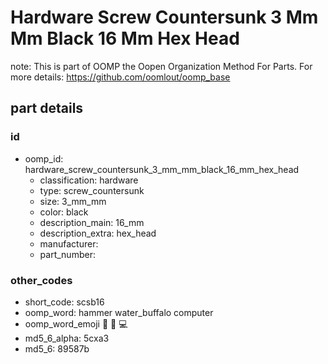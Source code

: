 # Hardware Screw Countersunk 3 Mm Mm Black 16 Mm Hex Head  

note: This is part of OOMP the Oopen Organization Method For Parts. For more details: https://github.com/oomlout/oomp_base

##  part details





### id
* oomp_id: hardware_screw_countersunk_3_mm_mm_black_16_mm_hex_head
  * classification: hardware
  * type: screw_countersunk
  * size: 3_mm_mm
  * color: black
  * description_main: 16_mm
  * description_extra: hex_head
  * manufacturer: 
  * part_number: 

### other_codes
* short_code: scsb16
* oomp_word: hammer water_buffalo computer
* oomp_word_emoji :hammer: :water_buffalo: :computer:
* md5_6_alpha: 5cxa3
* md5_6: 89587b